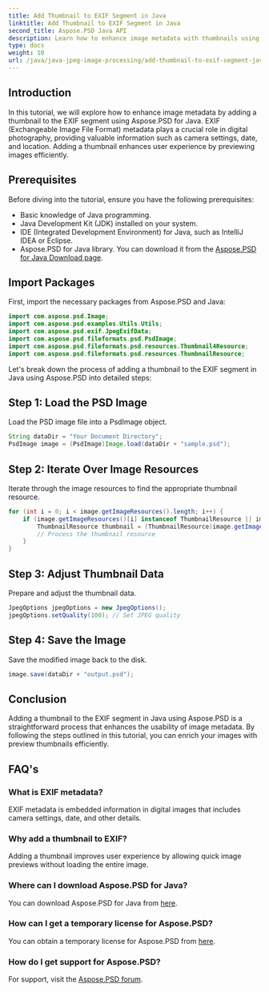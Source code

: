 ```yaml
---
title: Add Thumbnail to EXIF Segment in Java
linktitle: Add Thumbnail to EXIF Segment in Java
second_title: Aspose.PSD Java API
description: Learn how to enhance image metadata with thumbnails using Aspose.PSD for Java. Follow our step-by-step guide for seamless integration.for seamless integration.
type: docs
weight: 10
url: /java/java-jpeg-image-processing/add-thumbnail-to-exif-segment-java/
---
```

## Introduction
In this tutorial, we will explore how to enhance image metadata by adding a thumbnail to the EXIF segment using Aspose.PSD for Java. EXIF (Exchangeable Image File Format) metadata plays a crucial role in digital photography, providing valuable information such as camera settings, date, and location. Adding a thumbnail enhances user experience by previewing images efficiently.
## Prerequisites
Before diving into the tutorial, ensure you have the following prerequisites:
- Basic knowledge of Java programming.
- Java Development Kit (JDK) installed on your system.
- IDE (Integrated Development Environment) for Java, such as IntelliJ IDEA or Eclipse.
- Aspose.PSD for Java library. You can download it from the [Aspose.PSD for Java Download page](https://releases.aspose.com/psd/java/).
## Import Packages
First, import the necessary packages from Aspose.PSD and Java:
```java
import com.aspose.psd.Image;
import com.aspose.psd.examples.Utils.Utils;
import com.aspose.psd.exif.JpegExifData;
import com.aspose.psd.fileformats.psd.PsdImage;
import com.aspose.psd.fileformats.psd.resources.Thumbnail4Resource;
import com.aspose.psd.fileformats.psd.resources.ThumbnailResource;
```
Let's break down the process of adding a thumbnail to the EXIF segment in Java using Aspose.PSD into detailed steps:
## Step 1: Load the PSD Image
Load the PSD image file into a PsdImage object.
```java
String dataDir = "Your Document Directory";
PsdImage image = (PsdImage)Image.load(dataDir + "sample.psd");
```
## Step 2: Iterate Over Image Resources
Iterate through the image resources to find the appropriate thumbnail resource.
```java
for (int i = 0; i < image.getImageResources().length; i++) {
    if (image.getImageResources()[i] instanceof ThumbnailResource || image.getImageResources()[i] instanceof Thumbnail4Resource) {
        ThumbnailResource thumbnail = (ThumbnailResource)image.getImageResources()[i];
        // Process the thumbnail resource
    }
}
```
## Step 3: Adjust Thumbnail Data
Prepare and adjust the thumbnail data.
```java
JpegOptions jpegOptions = new JpegOptions();
jpegOptions.setQuality(100); // Set JPEG quality
```
## Step 4: Save the Image
Save the modified image back to the disk.
```java
image.save(dataDir + "output.psd");
```
## Conclusion
Adding a thumbnail to the EXIF segment in Java using Aspose.PSD is a straightforward process that enhances the usability of image metadata. By following the steps outlined in this tutorial, you can enrich your images with preview thumbnails efficiently.

## FAQ's
### What is EXIF metadata?
EXIF metadata is embedded information in digital images that includes camera settings, date, and other details.
### Why add a thumbnail to EXIF?
Adding a thumbnail improves user experience by allowing quick image previews without loading the entire image.
### Where can I download Aspose.PSD for Java?
You can download Aspose.PSD for Java from [here](https://releases.aspose.com/psd/java/).
### How can I get a temporary license for Aspose.PSD?
You can obtain a temporary license for Aspose.PSD from [here](https://purchase.aspose.com/temporary-license/).
### How do I get support for Aspose.PSD?
For support, visit the [Aspose.PSD forum](https://forum.aspose.com/c/psd/34).
